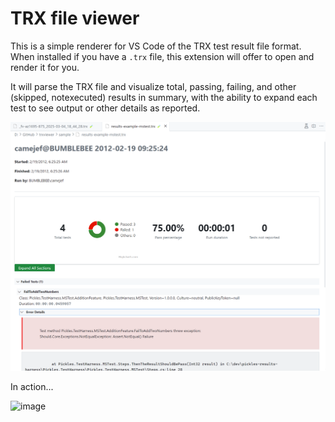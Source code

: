 # TRX file viewer

This is a simple renderer for VS Code of the TRX test result file format. When installed if you have a `.trx` file, this extension will offer to open and render it for you.

It will parse the TRX file and visualize total, passing, failing, and other (skipped, notexecuted) results in summary, with the ability to expand each test to see output or other details as reported.

![image](docs/sample-view.png)

In action...

![image](docs/sample-view.gif)
